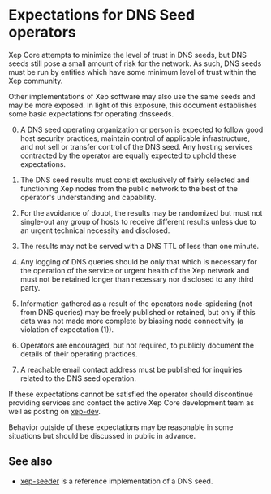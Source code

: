 Expectations for DNS Seed operators
====================================

Xep Core attempts to minimize the level of trust in DNS seeds,
but DNS seeds still pose a small amount of risk for the network.
As such, DNS seeds must be run by entities which have some minimum
level of trust within the Xep community.

Other implementations of Xep software may also use the same
seeds and may be more exposed. In light of this exposure, this
document establishes some basic expectations for operating dnsseeds.

0. A DNS seed operating organization or person is expected to follow good
host security practices, maintain control of applicable infrastructure,
and not sell or transfer control of the DNS seed. Any hosting services
contracted by the operator are equally expected to uphold these expectations.

1. The DNS seed results must consist exclusively of fairly selected and
functioning Xep nodes from the public network to the best of the
operator's understanding and capability.

2. For the avoidance of doubt, the results may be randomized but must not
single-out any group of hosts to receive different results unless due to an
urgent technical necessity and disclosed.

3. The results may not be served with a DNS TTL of less than one minute.

4. Any logging of DNS queries should be only that which is necessary
for the operation of the service or urgent health of the Xep
network and must not be retained longer than necessary nor disclosed
to any third party.

5. Information gathered as a result of the operators node-spidering
(not from DNS queries) may be freely published or retained, but only
if this data was not made more complete by biasing node connectivity
(a violation of expectation (1)).

6. Operators are encouraged, but not required, to publicly document the
details of their operating practices.

7. A reachable email contact address must be published for inquiries
related to the DNS seed operation.

If these expectations cannot be satisfied the operator should
discontinue providing services and contact the active Xep
Core development team as well as posting on
[xep-dev](https://lists.linuxfoundation.org/mailman/listinfo/xep-dev).

Behavior outside of these expectations may be reasonable in some
situations but should be discussed in public in advance.

See also
----------
- [xep-seeder](https://github.com/sipa/xep-seeder) is a reference implementation of a DNS seed.
